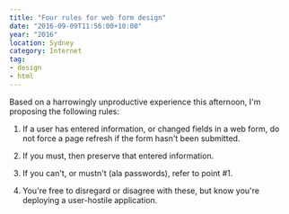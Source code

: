 ```yaml
---
title: "Four rules for web form design"
date: "2016-09-09T11:56:00+10:00"
year: "2016"
location: Sydney
category: Internet
tag:
- design
- html
---
```

Based on a harrowingly unproductive experience this afternoon, I'm proposing the following rules:

1. If a user has entered information, or changed fields in a web form, do not force a page refresh if the form hasn't been submitted. 

2. If you must, then preserve that entered information. 

3. If you can't, or mustn't (ala passwords), refer to point #1.

4. You're free to disregard or disagree with these, but know you're deploying a user-hostile application.

